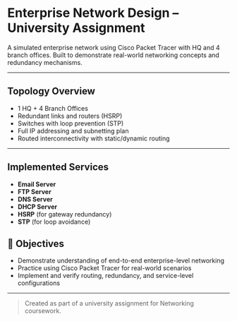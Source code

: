 # Enterprise Network Design – University Assignment

A simulated enterprise network using Cisco Packet Tracer with HQ and 4 branch offices. Built to demonstrate real-world networking concepts and redundancy mechanisms.

---

## Topology Overview

- 1 HQ + 4 Branch Offices
- Redundant links and routers (HSRP)
- Switches with loop prevention (STP)
- Full IP addressing and subnetting plan
- Routed interconnectivity with static/dynamic routing

---

## Implemented Services

- **Email Server**
- **FTP Server**
- **DNS Server**
- **DHCP Server**
- **HSRP** (for gateway redundancy)
- **STP** (for loop avoidance)



## 🎯 Objectives

- Demonstrate understanding of end-to-end enterprise-level networking  
- Practice using Cisco Packet Tracer for real-world scenarios  
- Implement and verify routing, redundancy, and service-level configurations

---

> Created as part of a university assignment for Networking coursework.
